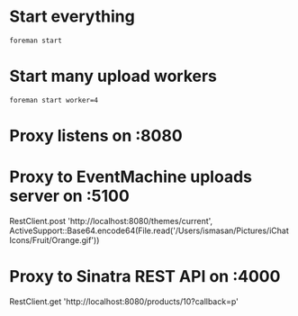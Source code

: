 # Start everything

    foreman start
    
# Start many upload workers

    foreman start worker=4

# Proxy listens on :8080

# Proxy to EventMachine uploads server on :5100

RestClient.post 'http://localhost:8080/themes/current', ActiveSupport::Base64.encode64(File.read('/Users/ismasan/Pictures/iChat Icons/Fruit/Orange.gif'))

# Proxy to Sinatra REST API on :4000

RestClient.get 'http://localhost:8080/products/10?callback=p'
